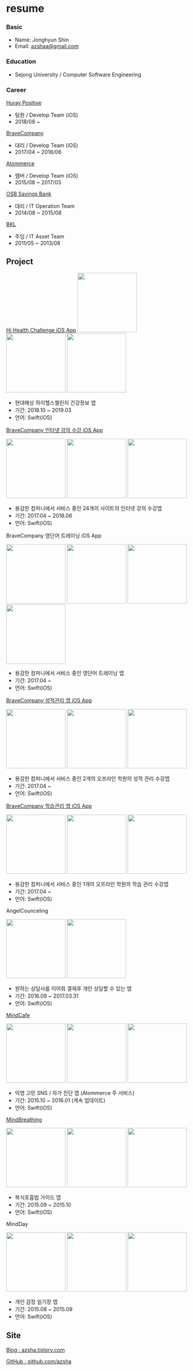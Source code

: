 # resume
### Basic
* Name: Jonghyun Shin
* Email: azshaa@gmail.com

### Education
* Sejong University / Computer Software Engineering

### Career
[Huray Positive](http://www.huray.net)
* 팀원 / Develop Team (iOS)
* 2018/08 ~

[BraveCompany](http://www.bravecompany.net)
* 대리 / Develop Team (iOS)
* 2017/04 ~ 2018/06

[Atommerce](http://www.mindcafe.co.kr)
* 맴버 / Develop Team (iOS)
* 2015/08 ~ 2017/03

[OSB Savings Bank](https://www.osb.co.kr)
* 대리 / IT Operation Team
* 2014/08 ~ 2015/08

[BKL](http://bkl.co.kr)
* 주임 / IT Asset Team
* 2011/05 ~ 2013/08

## Project
[Hi Health Challenge iOS App](https://itunes.apple.com/kr/app/%ED%95%98%EC%9D%B4%ED%97%AC%EC%8A%A4%EC%B1%8C%EB%A6%B0%EC%A7%80/id1451165560?mt=8)
<img src="images/hi001.jpg" width="160"/> <img src="images/hi002.jpg" width="160"/> <img src="images/hi003.jpg" width="160"/>
* 현대해상 하이헬스첼린지 건강정보 앱
* 기간: 2018.10 ~ 2019.03
* 언어: Swift(iOS)

[BraveCompany 인터넷 강의 수강 iOS App](https://itunes.apple.com/kr/app/덩허접공무원영어-이박사-영어-인강/id1080363471?mt=8)

<img src="images/dhj01.jpg" width="160"/> <img src="images/dhj02.jpg" width="160"/> <img src="images/dhj03.jpg" width="160"/>
* 용감한 컴퍼니에서 서비스 중인 24개의 사이트의 인터넷 강의 수강앱
* 기간: 2017.04 ~ 2018.06
* 언어: Swift(iOS)

BraveCompany 영단어 트레이닝 iOS App

<img src="images/word01.png" width="160"/> <img src="images/word02.png" width="160"/> <img src="images/word03.png" width="160"/> <img src="images/word04.png" width="160"/>

* 용감한 컴퍼니에서 서비스 중인 영단어 트레이닝 앱
* 기간: 2017.04 ~
* 언어: Swift(iOS)


[BraveCompany 성적관리 앱 iOS App](https://itunes.apple.com/nl/app/김승봉경찰팀-성적관리앱-모두의경찰-기출-모의고사/id1272040943?mt=8)

<img src="images/bong01.jpg" width="160"/> <img src="images/bong02.jpg" width="160"/> <img src="images/bong03.jpg" width="160"/>
* 용감한 컴퍼니에서 서비스 중인 2개의 오프라인 학원의 성적 관리 수강앱
* 기간: 2017.04 ~
* 언어: Swift(iOS)


[BraveCompany 학습관리 앱 iOS App](https://itunes.apple.com/us/app/가비-국어-학습관리앱-이근갑-선생님/id1335886842?mt=8)

<img src="images/gabi01.jpg" width="160"/> <img src="images/gabi02.jpg" width="160"/> <img src="images/gabi03.jpg" width="160"/>
* 용감한 컴퍼니에서 서비스 중인 1개의 오프라인 학원의 학습 관리 수강앱
* 기간: 2017.04 ~
* 언어: Swift(iOS)


AngelCounceling

<img src="images/mindangel.PNG" width="160"/> <img src="images/mindangel2.PNG" width="160"/>
* 원하는 상담사를 이어줘 결재후 개인 상담할 수 있는 앱
* 기간: 2016.09 ~ 2017.03.31
* 언어: Swift(iOS)


[MindCafe](https://itunes.apple.com/kr/app/maindeukape/id1071543312?mt=8)

<img src="images/mindcafe1.png" width="160"/> <img src="images/mindcafe2.png" width="160"/> <img src="images/mindcafe3.png" width="160"/>
* 익명 고민 SNS / 자가 진단 앱 (Atommerce 주 서비스)
* 기간: 2015.10 ~ 2016.01 (계속 업데이트)
* 언어: Swift(iOS)


[MindBreathing](https://itunes.apple.com/kr/app/maindeubeuliding/id1076233168?mt=8)

<img src="images/mindbreathing1.png" width="160"/> <img src="images/mindbreathing2.png" width="160"/> <img src="images/mindbreathing3.png" width="160"/>
* 복식호흡법 가이드 앱
* 기간: 2015.09 ~ 2015.10
* 언어: Swift(iOS)


MindDay

<img src="images/minday1.png" width="160"/> <img src="images/minday2.png" width="160"/> <img src="images/minday3.png" width="160"/>
* 개인 감정 일기장 앱
* 기간: 2015.08 ~ 2015.09
* 언어: Swift(iOS)

## Site
[Blog : azsha.tistory.com](http://azsha.tistory.com)

[GitHub : github.com/azsha](http://www.github.com/azsha)
